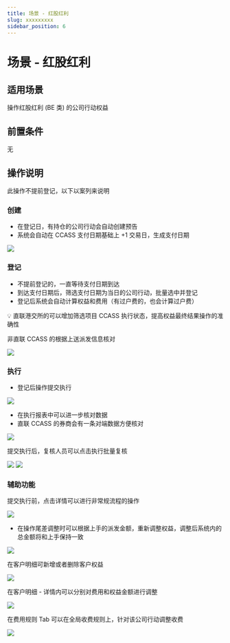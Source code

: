 ```yaml
---
title: 场景 - 红股红利
slug: xxxxxxxxx
sidebar_position: 6
---
```



# 场景 - 红股红利

## 适用场景

操作红股红利 (BE 类) 的公司行动权益

## 前置条件

无

## 操作说明 

此操作不提前登记，以下以案列来说明

### **创建**

- 在登记日，有持仓的公司行动会自动创建预告
- 系统会自动在 CCASS 支付日期基础上 +1 交易日，生成支付日期

<img src="/assets/HppkbN9dVo2CqPxFh5Icvu8Wnqh.png"/>

### **登记**

- 不提前登记的，一直等待支付日期到达
- 到达支付日期后，筛选支付日期为当日的公司行动，批量选中并登记
- 登记后系统会自动计算权益和费用（有过户费的，也会计算过户费）

<div class="callout callout-bg-2 callout-border-2">
<p>💡 直联港交所的可以增加筛选项目 CCASS 执行状态，提高权益最终结果操作的准确性</p>
<p>非直联 CCASS 的根据上送派发信息核对</p>
</div>

<img src="/assets/WYKHbdDRUoKE82x1QiVctKYrn9e.png"/>

### **执行**

- 登记后操作提交执行

<img src="/assets/YGNybqpEtomuPLxDCGtc09N6ngx.png"/>

- 在执行报表中可以进一步核对数据
- 直联 CCASS 的券商会有一条对端数据方便核对

<img src="/assets/PaYCbizF4owDBGxste2cJAWrnFc.png"/>

提交执行后，复核人员可以点击执行批量复核

<img src="/assets/TEEdbX1wjoIdIExdlMdchQxqnVu.png"/>

<img src="/assets/B8iYbMjX4oqlSXxDr9JcYQeMnaf.png"/>

### **辅助功能**

提交执行前，点击详情可以进行非常规流程的操作

<img src="/assets/SpoWbqC2HoZivQx3YXfcrPgYnjb.png"/>

- 在操作尾差调整时可以根据上手的派发金额，重新调整权益，调整后系统内的总金额将和上手保持一致

<img src="/assets/HjqBbMNj3os3tdxMPecc5HqFnGh.png"/>

在客户明细可新增或者删除客户权益

<img src="/assets/KqHAbBJOJoLcrjxDtNJcVYD3n5g.png"/>

在客户明细 - 详情内可以分别对费用和权益金额进行调整

<img src="/assets/VEddbH17jodsgrxcnoZc9vaknbg.png"/>

在费用规则 Tab 可以在全局收费规则上，针对该公司行动调整收费

<img src="/assets/PstCbEKMHoRFW5xaGJwcwivGnUc.png"/>

